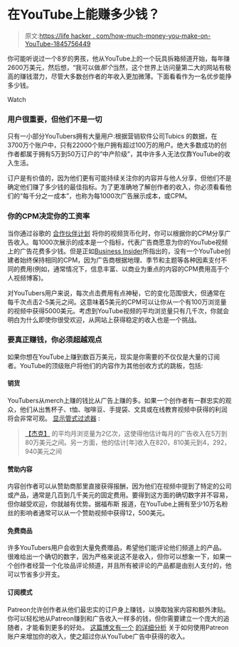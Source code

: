 # 在YouTube上能赚多少钱？

> 原文:[https://life hacker . com/how-much-money-you-make-on-YouTube-1845756449](https://lifehacker.com/how-much-money-can-you-make-on-youtube-1845756449)

你可能听说过一个8岁的男孩，他从YouTube上的一个玩具拆箱频道开始，每年赚2600万美元，然后想，“我可以做*那个*当然，这个世界上访问量第二大的网站有极高的赚钱潜力，尽管大多数创作者的年收入更加微薄。下面看看作为一名优步能挣多少钱。

Watch

### **用户很重要，但他们不是一切**

只有一小部分YouTubers拥有大量用户:根据营销软件公司Tubics 的数据，在3700万个账户中，只有22000个账户拥有超过100万的用户。绝大多数成功的创作者都属于拥有5万到50万订户的“中产阶级”，其中许多人无法仅靠YouTube的收入生活。

订户是有价值的，因为他们更有可能持续关注你的内容并与他人分享，但他们不是确定他们赚了多少钱的最佳指标。为了更准确地了解创作者的收入，你必须看看他们的“每千分之一成本”，也称为每1000次广告展示成本，或CPM。

### **你的CPM决定你的工资率**

当你通过谷歌的 [合作伙伴计划](https://support.google.com/youtube/answer/72851?hl=en) 将你的视频货币化时，你可以根据你的CPM分享广告收入。每1000次展示的成本是一个指标，代表广告商愿意为你的YouTube视频上的广告花费多少钱。但是正如[Business Insider](https://www.businessinsider.com/youtube-money-stats-earnings-list-monetization-rates-payments-2020-6)所指出的，没有一个YouTube创建者始终保持相同的CPM，因为广告商根据地理、季节和主题等各种因素支付不同的费用(例如，通常情况下，信息丰富、以商业为重点的内容的CPM费用高于个人视频博客)。

对YouTubers用户来说，每次点击费用有点神秘，它的变化范围很大，但通常在每千次点击2-5美元之间。这意味着5美元的CPM可以让你从一个有100万浏览量的视频中获得5000美元。考虑到YouTube视频的平均浏览量只有几千次，你就会明白为什么即使你很受欢迎，从网站上获得稳定的收入也是一个挑战。

### **要真正赚钱，你必须超越观点**

如果你想在YouTube上赚到数百万美元，现实是你需要的不仅仅是大量的订阅者。YouTube的顶级账户将他们的内容作为其他创收方式的跳板，包括:

#### 销货

YouTubers从merch上赚的钱比从广告上赚的多。如果一个创作者有一群忠实的观众，他们从出售杯子、t恤、咖啡豆、手提袋、文具或在线教育视频中获得的利润将会非常可观。 [显示管式过滤器](https://www.tubefilter.com/2018/09/28/sellfy-tool-how-much-does-a-youtuber-earn/) :

> [【杰克】](https://www.youtube.com/channel/UCcgVECVN4OKV6DH1jLkqmcA) 的平均月浏览量为2亿次，这使得他估计每月的广告收入在5万到80万美元之间。另一方面，他的估计[年]收入在820，810美元到4，292，940美元之间

#### 赞助内容

内容创作者可以从赞助商那里直接获得报酬，因为他们在视频中提到了特定的公司或产品，通常是几百到几千美元的固定费用。要得到这方面的确切数字并不容易，但你越受欢迎，你就越有优势。据福布斯 报道，在YouTube上拥有至少10万名粉丝的影响者通常可以从一个赞助视频中获得12，500美元。

#### **免费商品**

许多YouTubers用户会收到大量免费赠品，希望他们能评论他们频道上的产品。很难给出一个确切的数字，因为严格来说这不是收入，但你可以想象一下，如果一个创作者经营一个化妆品评论频道，并且所有被评论的产品都是由别人支付的，他可以节省多少开支。

#### 订阅模式

Patreon允许创作者从他们最忠实的订户身上赚钱，以换取独家内容和额外津贴。你可以轻松地从Patreon赚到和广告收入一样多的钱，但你需要建立一个庞大的追随者，才能看到更多的好处。 [这篇博文有一个](https://blog.patreon.com/figuring-out-how-much-you-might-make-on-patreon) [的详细分析](https://blog.patreon.com/figuring-out-how-much-you-might-make-on-patreon) 关于如何使用Patreon账户来增加你的收入，使之超过你从YouTube广告中获得的收入。